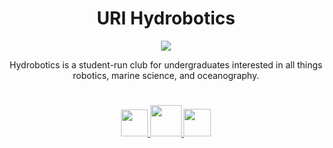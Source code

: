 <h1 align="center">URI Hydrobotics</h1>
<p align="center">
  <a href="https://sites.google.com/uri.edu/uri-hydrobotics/home?pli=1">
    <img src="https://avatars.githubusercontent.com/u/114554815?v=4">
  </a>
</p>
<p align="center">Hydrobotics is a student-run club for undergraduates interested in all things robotics, marine science, and oceanography.</p>


<h1></h1>
<p align="center">
<a href="https://www.instagram.com/urihydrobotics/">
  <img width="43" src="https://cdn-icons-png.flaticon.com/512/174/174855.png">
</a>
<a href="mailto:urihydrobotics@gmail.com">
  <img width="50" src="https://images.squarespace-cdn.com/content/v1/5e431f0b0a8a9d7048374c51/7c1f73b9-eee5-4ab0-bf40-495006e1014a/EMAIL+BUTTON.png?format=500w">
</a>
<a href="https://discord.gg/2sFNWrVRms">
  <img width="44" src="https://cdn.logojoy.com/wp-content/uploads/20210422095037/discord-mascot.png">
</a>
</p>
